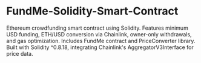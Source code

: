 # FundMe-Solidity-Smart-Contract
Ethereum crowdfunding smart contract using Solidity. Features minimum USD funding, ETH/USD conversion via Chainlink, owner-only withdrawals, and gas optimization. Includes FundMe contract and PriceConverter library. Built with Solidity ^0.8.18, integrating Chainlink's AggregatorV3Interface for price data.
